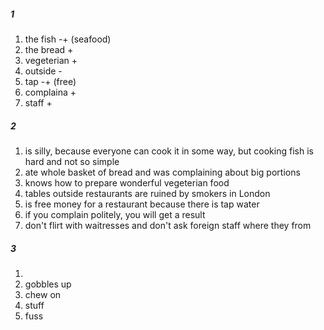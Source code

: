 ##### 1
1. the fish -+ (seafood)
2. the bread +
3. vegeterian +
4. outside -
5. tap -+ (free)
6. complaina +
7. staff +

##### 2
1. is silly, because everyone can cook it in some way, but cooking fish is hard and not so simple
2. ate whole basket of bread and was complaining about big portions
3. knows how to prepare wonderful vegeterian food
4. tables outside restaurants are ruined by smokers in London
5. is free money for a restaurant because there is tap water
6. if you complain politely, you will get a result
7. don't flirt with waitresses and don't ask foreign staff where they from

##### 3
1. 
2. gobbles up
3. chew on
4. stuff
5. fuss
